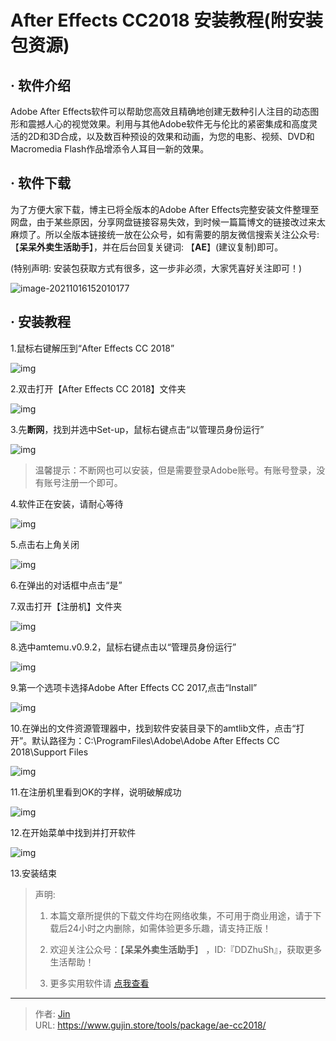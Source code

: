 # After Effects CC2018 安装教程(附安装包资源)


## · 软件介绍
Adobe After Effects软件可以帮助您高效且精确地创建无数种引人注目的动态图形和震撼人心的视觉效果。利用与其他Adobe软件无与伦比的紧密集成和高度灵活的2D和3D合成，以及数百种预设的效果和动画，为您的电影、视频、DVD和Macromedia Flash作品增添令人耳目一新的效果。

## · 软件下载
为了方便大家下载，博主已将全版本的Adobe After Effects完整安装文件整理至网盘，由于某些原因，分享网盘链接容易失效，到时候一篇篇博文的链接改过来太麻烦了。所以全版本链接统一放在公众号，如有需要的朋友微信搜索关注公众号: 【**呆呆外卖生活助手**】，并在后台回复关键词: 【**AE**】(建议复制)即可。

(特别声明: 安装包获取方式有很多，这一步非必须，大家凭喜好关注即可！)

![image-20211016152010177](https://img.gujin.store/img/image-20211016152010177.png)

## · 安装教程

1.鼠标右键解压到“After Effects CC 2018”

![img](https://img.gujin.store/img/v2-09fb1689cfa050b3bd31eee62d3a8830_720w.png)



2.双击打开【After Effects CC 2018】文件夹

![img](https://img.gujin.store/img/v2-3359224ea4cc693038322c2bf1051664_720w.png)

3.先**断网**，找到并选中Set-up，鼠标右键点击“以管理员身份运行”

![img](https://img.gujin.store/img/v2-b0e0e3f34421cec5d8924041a0b16242_720w.png)

> 温馨提示：不断网也可以安装，但是需要登录Adobe账号。有账号登录，没有账号注册一个即可。

4.软件正在安装，请耐心等待

![img](https://img.gujin.store/img/v2-002561b7188653988fe0517d162d8978_720w.png)

5.点击右上角关闭

![img](https://img.gujin.store/img/v2-63928e85f1c0bd98d64d2c205ee68cb5_720w.png)

6.在弹出的对话框中点击“是”

7.双击打开【注册机】文件夹

![img](https://img.gujin.store/img/v2-c244e047d2a554da69fd6b080b7bef9e_720w.png)

8.选中amtemu.v0.9.2，鼠标右键点击以“管理员身份运行”

![img](https://img.gujin.store/img/v2-fcad039845e180fd1da930e211239113_720w.png)

9.第一个选项卡选择Adobe After Effects CC 2017,点击“Install”

![img](https://img.gujin.store/img/v2-f79254de51b8edb92555c6d3fbf52b22_720w.png)

10.在弹出的文件资源管理器中，找到软件安装目录下的amtlib文件，点击“打开”。默认路径为：C:\ProgramFiles\Adobe\Adobe After Effects CC 2018\Support Files

![img](https://img.gujin.store/img/v2-be925b6fd3ba380c689e818d21aa91df_720w.png)

11.在注册机里看到OK的字样，说明破解成功

![img](https://img.gujin.store/img/v2-9c39da6831b58c0f9dab9955f73f98e2_720w.png)

12.在开始菜单中找到并打开软件

![img](https://img.gujin.store/img/v2-ebbfe2e51f57084a0e25f461e7566aeb_720w.png)

13.安装结束




> 声明: 
>
> 1. 本篇文章所提供的下载文件均在网络收集，不可用于商业用途，请于下载后24小时之内删除，如需体验更多乐趣，请支持正版！
>
> 2. 欢迎关注公众号：【**呆呆外卖生活助手**】 ，ID:『DDZhuSh』，获取更多生活帮助！
>
> 3. 更多实用软件请  [点我查看](/tools)

---

> 作者: [Jin](https://img.gujin.store/img/favicon.ico)  
> URL: https://www.gujin.store/tools/package/ae-cc2018/  

